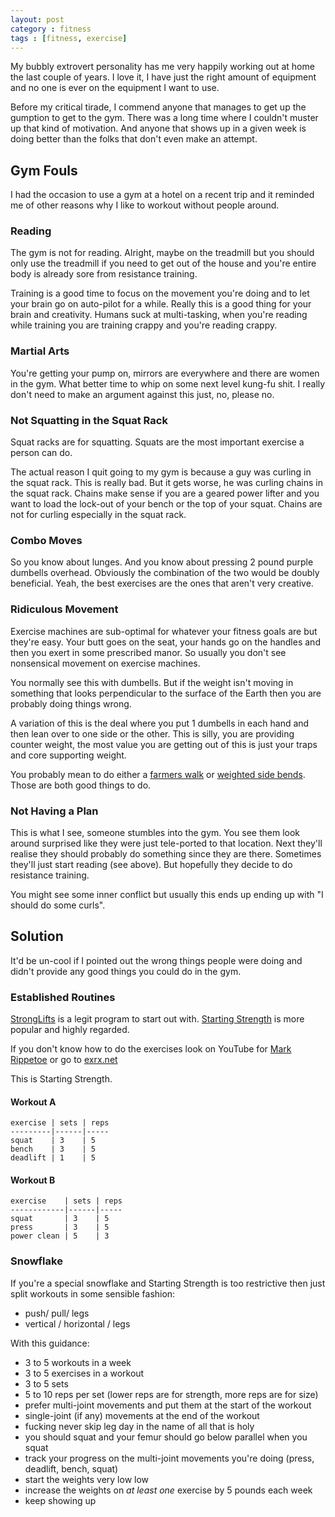 ```yaml
---
layout: post
category : fitness
tags : [fitness, exercise]
---
```


My bubbly extrovert personality has me very happily working out at home the last couple
of years.  I love it, I have just the right amount of equipment and no one is ever on
the equipment I want to use.  

Before my critical tirade, I commend anyone that manages to get up the gumption to get to the
gym.  There was a long time where I couldn't muster up that kind of motivation.  And anyone
that shows up in a given week is doing better than the folks that don't even make an 
attempt.

## Gym Fouls

I had the occasion to use a gym at a hotel on a recent trip and it reminded me of other 
reasons why I like to workout without people around.

### Reading

The gym is not for reading.  Alright, maybe on the treadmill but you should only use the
treadmill if you need to get out of the house and you're entire body is already sore from
resistance training.   

Training is a good time to focus on the movement you're doing and to let your brain go 
on auto-pilot for a while.  Really this is a good thing for your brain and creativity.
Humans suck at multi-tasking, when you're reading while training you are training crappy
and you're reading crappy.  

### Martial Arts

You're getting your pump on, mirrors are everywhere and there are women in the gym.  What 
better time to whip on some next level kung-fu shit.  I really don't need to make an 
argument against this just, no, please no.  

### Not Squatting in the Squat Rack

Squat racks are for squatting.  Squats are the most important exercise a person can do.

The actual reason I quit going to my gym is because a guy was curling in the squat rack.
This is really bad.  But it gets worse, he was curling chains in the squat rack.  Chains
make sense if you are a geared power lifter and you want to load the lock-out of your 
bench or the top of your squat.  Chains are not for curling especially in the squat rack. 
 
### Combo Moves  

So you know about lunges.  And you know about pressing 2 pound purple dumbells overhead. 
Obviously the combination of the two would be doubly beneficial.  Yeah, the best 
exercises are the ones that aren't very creative.

### Ridiculous Movement

Exercise machines are sub-optimal for whatever your fitness goals are but they're 
easy.  Your butt goes on the seat, your hands go on the handles and then you exert 
in some prescribed manor.  So  usually you don't see nonsensical movement on exercise 
machines.  

You normally see this with dumbells.  But if the weight isn't moving in something that
looks perpendicular to the surface of the Earth then you are probably doing things wrong.

A variation of this is the deal where you put 1 dumbells in each hand and then lean over 
to one side or the other.  This is silly, you are providing counter weight, the most 
value you are getting out of this is just your traps and core supporting weight.  

You probably mean to do either a [farmers walk](http://www.exrx.net/WeightExercises/Other/SBFarmersWalk.html) 
or [weighted side bends](http://www.exrx.net/WeightExercises/Obliques/DBSideBend.html).  Those 
are both good things to do.

### Not Having a Plan

This is what I see, someone stumbles into the gym.  You see them look around surprised 
like they were just tele-ported to that location.  Next they'll realise they should 
probably do something since they are there.  Sometimes they'll just start reading 
(see above).  But hopefully they decide to do resistance training.  

You might see some inner conflict but usually this ends up ending up with "I should do
some curls".  

## Solution

It'd be un-cool if I pointed out the wrong things people were doing and didn't provide
any good things you could do in the gym.

### Established Routines 

[StrongLifts](http://stronglifts.com/) is a legit program to start out with.
[Starting Strength](http://startingstrength.wikia.com/wiki/FAQ:The_Program) is 
more popular and highly regarded.

If you don't know how to do the exercises look on YouTube for [Mark Rippetoe](https://www.youtube.com/results?search_query=mark+rippetoe) or go to
[exrx.net](http://www.exrx.net/Exercise.html)

This is Starting Strength.  

#### Workout A

```
exercise | sets | reps
---------|------|-----
squat    | 3    | 5
bench    | 3    | 5
deadlift | 1    | 5 
```

#### Workout B

```
exercise    | sets | reps
------------|------|-----
squat       | 3    | 5
press       | 3    | 5
power clean | 5    | 3 
```

### Snowflake 

If you're a special snowflake and Starting Strength is too restrictive then just split 
workouts in some sensible fashion:

- push/ pull/ legs
- vertical / horizontal / legs

With this guidance:

- 3 to 5 workouts in a week
- 3 to 5 exercises in a workout
- 3 to 5 sets
- 5 to 10 reps per set (lower reps are for strength, more reps are for size)
- prefer multi-joint movements and put them at the start of the workout
- single-joint (if any) movements at the end of the workout
- fucking never skip leg day in the name of all that is holy
- you should squat and your femur should go below parallel when you squat
- track your progress on the multi-joint movements you're doing (press, deadlift, bench, squat)
- start the weights very low low
- increase the weights on _at least one_ exercise by 5 pounds each week
- keep showing up
